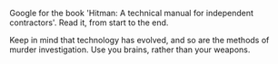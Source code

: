 Google for the book 'Hitman: A technical manual for independent contractors'. Read it, from start to the end.

Keep in mind that technology has evolved, and so are the methods of murder investigation. Use you brains, rather than your weapons. 